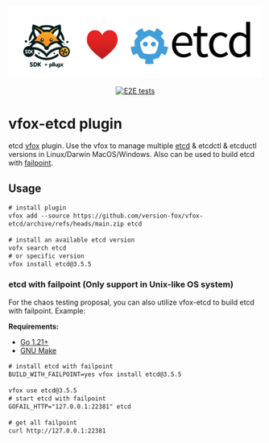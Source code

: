 <div align="center">

![logo](./assets/vfox-etcd-logo.png)

[![E2E tests](https://github.com/version-fox/vfox-etcd/actions/workflows/e2e_test.yaml/badge.svg)](https://github.com/version-fox/vfox-etcd/actions/workflows/e2e_test.yaml)

</div>

# vfox-etcd plugin

etcd [vfox](https://github.com/version-fox) plugin. Use the vfox to manage multiple [etcd](https://etcd.io/) & etcdctl & etcductl versions in Linux/Darwin MacOS/Windows. Also can be used to build etcd with [failpoint](https://github.com/etcd-io/etcd/tree/main/tests/robustness#running-locally).

## Usage

```shell
# install plugin
vfox add --source https://github.com/version-fox/vfox-etcd/archive/refs/heads/main.zip etcd

# install an available etcd version
vofx search etcd
# or specific version 
vfox install etcd@3.5.5
```

### etcd with failpoint (Only support in Unix-like OS system)

For the chaos testing proposal, you can also utilize vfox-etcd to build etcd with failpoint. Example:

**Requirements:**

- [Go 1.21+](https://go.dev/)
- [GNU Make](https://www.gnu.org/software/make/)

```shell
# install etcd with failpoint
BUILD_WITH_FAILPOINT=yes vfox install etcd@3.5.5

vfox use etcd@3.5.5
# start etcd with failpoint
GOFAIL_HTTP="127.0.0.1:22381" etcd

# get all failpoint
curl http://127.0.0.1:22381
```
